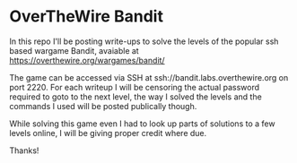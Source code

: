# OverTheWire Bandit

In this repo I'll be posting write-ups to solve the levels of the popular
ssh based wargame Bandit, avaiable at https://overthewire.org/wargames/bandit/

The game can be accessed via SSH at ssh://bandit.labs.overthewire.org on port
2220. For each writeup I will be censoring the actual password required to
goto to the next level, the way I solved the levels and the commands I used
will be posted publically though.

While solving this game even I had to look up parts of solutions to a few
levels online, I will be giving proper credit where due.

Thanks!

